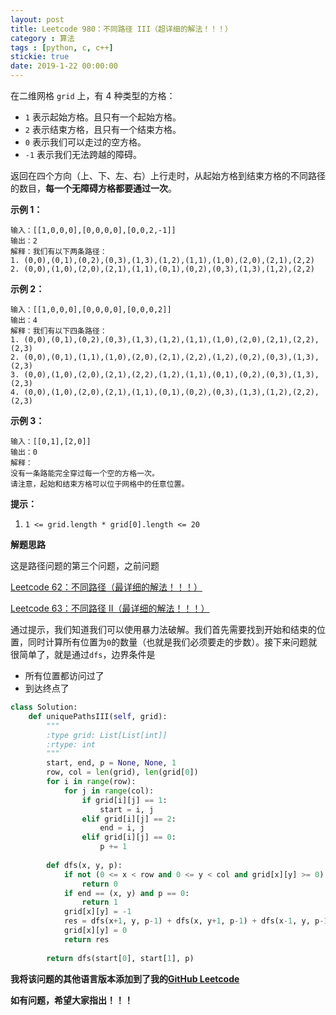```yaml
---
layout: post
title: Leetcode 980：不同路径 III（超详细的解法！！！）
category : 算法
tags : [python, c, c++]
stickie: true
date: 2019-1-22 00:00:00
---
```


在二维网格 `grid` 上，有 4 种类型的方格：

- `1` 表示起始方格。且只有一个起始方格。
- `2` 表示结束方格，且只有一个结束方格。
- `0` 表示我们可以走过的空方格。
- `-1` 表示我们无法跨越的障碍。

返回在四个方向（上、下、左、右）上行走时，从起始方格到结束方格的不同路径的数目，**每一个无障碍方格都要通过一次**。

**示例 1：**

```
输入：[[1,0,0,0],[0,0,0,0],[0,0,2,-1]]
输出：2
解释：我们有以下两条路径：
1. (0,0),(0,1),(0,2),(0,3),(1,3),(1,2),(1,1),(1,0),(2,0),(2,1),(2,2)
2. (0,0),(1,0),(2,0),(2,1),(1,1),(0,1),(0,2),(0,3),(1,3),(1,2),(2,2)
```

**示例 2：**

```
输入：[[1,0,0,0],[0,0,0,0],[0,0,0,2]]
输出：4
解释：我们有以下四条路径： 
1. (0,0),(0,1),(0,2),(0,3),(1,3),(1,2),(1,1),(1,0),(2,0),(2,1),(2,2),(2,3)
2. (0,0),(0,1),(1,1),(1,0),(2,0),(2,1),(2,2),(1,2),(0,2),(0,3),(1,3),(2,3)
3. (0,0),(1,0),(2,0),(2,1),(2,2),(1,2),(1,1),(0,1),(0,2),(0,3),(1,3),(2,3)
4. (0,0),(1,0),(2,0),(2,1),(1,1),(0,1),(0,2),(0,3),(1,3),(1,2),(2,2),(2,3)
```

**示例 3：**

```
输入：[[0,1],[2,0]]
输出：0
解释：
没有一条路能完全穿过每一个空的方格一次。
请注意，起始和结束方格可以位于网格中的任意位置。
```

**提示：**

1. `1 <= grid.length * grid[0].length <= 20`

**解题思路**

这是路径问题的第三个问题，之前问题

[Leetcode 62：不同路径（最详细的解法！！！）](https://blog.csdn.net/qq_17550379/article/details/82815121) 

[Leetcode 63：不同路径 II（最详细的解法！！！）](https://blog.csdn.net/qq_17550379/article/details/82826800)

通过提示，我们知道我们可以使用暴力法破解。我们首先需要找到开始和结束的位置，同时计算所有位置为`0`的数量（也就是我们必须要走的步数）。接下来问题就很简单了，就是通过`dfs`，边界条件是

- 所有位置都访问过了
- 到达终点了

```python
class Solution:
    def uniquePathsIII(self, grid):
        """
        :type grid: List[List[int]]
        :rtype: int
        """
        start, end, p = None, None, 1
        row, col = len(grid), len(grid[0])
        for i in range(row):
            for j in range(col):
                if grid[i][j] == 1:
                    start = i, j
                elif grid[i][j] == 2:
                    end = i, j
                elif grid[i][j] == 0:
                    p += 1
                    
        def dfs(x, y, p):
            if not (0 <= x < row and 0 <= y < col and grid[x][y] >= 0):
                return 0
            if end == (x, y) and p == 0:
                return 1
            grid[x][y] = -1
            res = dfs(x+1, y, p-1) + dfs(x, y+1, p-1) + dfs(x-1, y, p-1) + dfs(x, y-1, p-1)
            grid[x][y] = 0
            return res
        
        return dfs(start[0], start[1], p)
```

**我将该问题的其他语言版本添加到了我的[GitHub Leetcode](https://github.com/luliyucoordinate/Leetcode)**

**如有问题，希望大家指出！！！**